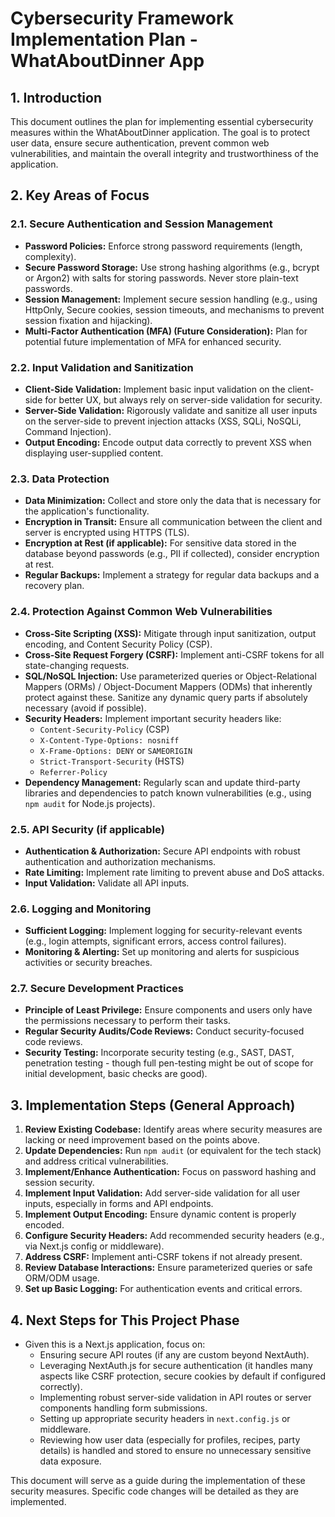 # Cybersecurity Framework Implementation Plan - WhatAboutDinner App

## 1. Introduction

This document outlines the plan for implementing essential cybersecurity measures within the WhatAboutDinner application. The goal is to protect user data, ensure secure authentication, prevent common web vulnerabilities, and maintain the overall integrity and trustworthiness of the application.

## 2. Key Areas of Focus

### 2.1. Secure Authentication and Session Management
-   **Password Policies:** Enforce strong password requirements (length, complexity).
-   **Secure Password Storage:** Use strong hashing algorithms (e.g., bcrypt or Argon2) with salts for storing passwords. Never store plain-text passwords.
-   **Session Management:** Implement secure session handling (e.g., using HttpOnly, Secure cookies, session timeouts, and mechanisms to prevent session fixation and hijacking).
-   **Multi-Factor Authentication (MFA) (Future Consideration):** Plan for potential future implementation of MFA for enhanced security.

### 2.2. Input Validation and Sanitization
-   **Client-Side Validation:** Implement basic input validation on the client-side for better UX, but always rely on server-side validation for security.
-   **Server-Side Validation:** Rigorously validate and sanitize all user inputs on the server-side to prevent injection attacks (XSS, SQLi, NoSQLi, Command Injection).
-   **Output Encoding:** Encode output data correctly to prevent XSS when displaying user-supplied content.

### 2.3. Data Protection
-   **Data Minimization:** Collect and store only the data that is necessary for the application's functionality.
-   **Encryption in Transit:** Ensure all communication between the client and server is encrypted using HTTPS (TLS).
-   **Encryption at Rest (if applicable):** For sensitive data stored in the database beyond passwords (e.g., PII if collected), consider encryption at rest.
-   **Regular Backups:** Implement a strategy for regular data backups and a recovery plan.

### 2.4. Protection Against Common Web Vulnerabilities
-   **Cross-Site Scripting (XSS):** Mitigate through input sanitization, output encoding, and Content Security Policy (CSP).
-   **Cross-Site Request Forgery (CSRF):** Implement anti-CSRF tokens for all state-changing requests.
-   **SQL/NoSQL Injection:** Use parameterized queries or Object-Relational Mappers (ORMs) / Object-Document Mappers (ODMs) that inherently protect against these. Sanitize any dynamic query parts if absolutely necessary (avoid if possible).
-   **Security Headers:** Implement important security headers like:
    -   `Content-Security-Policy` (CSP)
    -   `X-Content-Type-Options: nosniff`
    -   `X-Frame-Options: DENY` or `SAMEORIGIN`
    -   `Strict-Transport-Security` (HSTS)
    -   `Referrer-Policy`
-   **Dependency Management:** Regularly scan and update third-party libraries and dependencies to patch known vulnerabilities (e.g., using `npm audit` for Node.js projects).

### 2.5. API Security (if applicable)
-   **Authentication & Authorization:** Secure API endpoints with robust authentication and authorization mechanisms.
-   **Rate Limiting:** Implement rate limiting to prevent abuse and DoS attacks.
-   **Input Validation:** Validate all API inputs.

### 2.6. Logging and Monitoring
-   **Sufficient Logging:** Implement logging for security-relevant events (e.g., login attempts, significant errors, access control failures).
-   **Monitoring & Alerting:** Set up monitoring and alerts for suspicious activities or security breaches.

### 2.7. Secure Development Practices
-   **Principle of Least Privilege:** Ensure components and users only have the permissions necessary to perform their tasks.
-   **Regular Security Audits/Code Reviews:** Conduct security-focused code reviews.
-   **Security Testing:** Incorporate security testing (e.g., SAST, DAST, penetration testing - though full pen-testing might be out of scope for initial development, basic checks are good).

## 3. Implementation Steps (General Approach)

1.  **Review Existing Codebase:** Identify areas where security measures are lacking or need improvement based on the points above.
2.  **Update Dependencies:** Run `npm audit` (or equivalent for the tech stack) and address critical vulnerabilities.
3.  **Implement/Enhance Authentication:** Focus on password hashing and session security.
4.  **Implement Input Validation:** Add server-side validation for all user inputs, especially in forms and API endpoints.
5.  **Implement Output Encoding:** Ensure dynamic content is properly encoded.
6.  **Configure Security Headers:** Add recommended security headers (e.g., via Next.js config or middleware).
7.  **Address CSRF:** Implement anti-CSRF tokens if not already present.
8.  **Review Database Interactions:** Ensure parameterized queries or safe ORM/ODM usage.
9.  **Set up Basic Logging:** For authentication events and critical errors.

## 4. Next Steps for This Project Phase

-   Given this is a Next.js application, focus on:
    -   Ensuring secure API routes (if any are custom beyond NextAuth).
    -   Leveraging NextAuth.js for secure authentication (it handles many aspects like CSRF protection, secure cookies by default if configured correctly).
    -   Implementing robust server-side validation in API routes or server components handling form submissions.
    -   Setting up appropriate security headers in `next.config.js` or middleware.
    -   Reviewing how user data (especially for profiles, recipes, party details) is handled and stored to ensure no unnecessary sensitive data exposure.

This document will serve as a guide during the implementation of these security measures. Specific code changes will be detailed as they are implemented.

